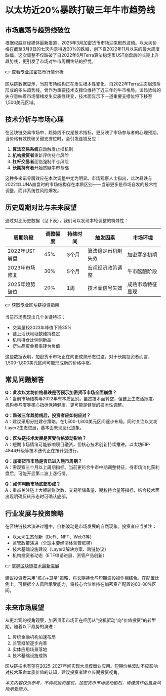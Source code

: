 # 以太坊近20%暴跌打破三年牛市趋势线

## 市场震荡与趋势线破位

根据权威财经媒体最新报道，2025年3月加密货币市场迎来剧烈波动。以太坊价格在截至3月9日的七天内录得近20%的跌幅，创下自2022年11月以来的最大周度跌幅。这次调整不仅跌破了自2022年6月Terra算法稳定币UST崩盘后的长期上升趋势线，更引发了市场对牛市周期终结的担忧。

👉 [查看专业加密货币行情分析](https://bit.ly/okx_welcome)

区块链数据显示，当前市场结构正在发生根本性变化。自2022年Terra生态崩溃后形成的多头趋势线，曾作为重要技术支撑位维持了近三年的牛市格局。该趋势线的失守意味着市场情绪发生实质性转变，技术面显示下一道重要支撑位将下移至1,500美元区域。

## 技术分析与市场心理

在区块链交易市场中，趋势线不仅是技术指标，更反映了市场参与者的心理预期。当价格有效跌破关键支撑位时，会引发连锁反应：

1. **算法交易系统**自动触发止损机制
2. **机构投资者**重新评估持仓风险
3. **杠杆交易者**面临强制平仓风险
4. **长期持有者**开始质疑牛市基础

这种多米诺骨牌效应在本次调整中尤为明显。市场观察人士指出，此次暴跌与2022年LUNA崩盘时的市场结构存在本质区别——当前更多是市场自发的技术性调整，而非系统性风险爆发。

## 历史周期对比与未来展望

通过对比历史数据（见下表），我们可以发现本轮调整的特殊性：

| 周期阶段       | 调整幅度 | 持续时间 | 触发因素              | 市场环境        |
|----------------|----------|----------|-----------------------|-----------------|
| 2022年UST崩盘  | 45%      | 3个月    | 算法稳定币机制失效    | 加密寒冬初期    |
| 2023年市场修复 | 30%      | 5个月    | 宏观经济政策调整      | 牛市酝酿阶段    |
| 2025年趋势破位 | 20%      | 1周      | 技术面信号失效        | 成熟市场特征显现|

👉 [获取专业区块链投资指南](https://bit.ly/okx_welcome)

当前市场表现出几个关键特征：
- 交易量较2023年峰值下降35%
- 链上活跃地址数维持稳定
- 机构持仓比例创新高
- 衍生品资金费率转为负值

这些数据表明，加密货币市场正在向更成熟形态过渡。对于长期投资者而言，1,500-1,800美元区间可能形成新的价格中枢。

## 常见问题解答

**Q：此次以太坊价格暴跌是否预示加密货币市场全面崩盘？**  
A：当前市场结构与2022年有本质区别。虽然技术面转空，但链上生态活跃度、机构参与度等核心指标保持健康，更可能是健康的技术性调整。

**Q：跌破三年趋势线后，投资者应如何应对？**  
A：建议采用分批建仓策略，在1,500-1,800美元区间逐步布局。同时关注以太坊Layer2生态进展，基本面未现恶化迹象。

**Q：区块链技术发展是否受价格波动影响？**  
A：短期市场情绪可能影响项目融资，但核心技术创新持续推进。以太坊EIP-4844升级等技术迭代正在按计划进行。

**Q：加密货币市场是否已进入熊市周期？**  
A：需观察三个月以上周期指标。当前更符合牛市中期调整特征，待市场消化获利盘后，可能开启第二波上涨行情。

**Q：如何判断市场底部形成？**  
A：重点关注链上大额转账次数、交易所储备量、期权持仓量等指标，结合技术面出现明确反转形态时可确认底部。

## 行业发展与投资策略

在区块链技术演进过程中，价格波动是市场发展的自然现象。投资者应当关注：
- 以太坊生态创新（DeFi、NFT、Web3等）
- 监管政策演进（全球主要经济体监管框架）
- 技术基础设施建设（Layer2解决方案、跨链协议）
- 机构投资者动态（ETF申请进展、资管产品创新）

👉 [掌握区块链技术最新进展](https://bit.ly/okx_welcome)

建议投资者采用"核心+卫星"策略，将长期持仓与短期波段操作相结合。在配置比例上，可根据个人风险承受能力，将核心仓位维持在加密资产配置的60-80%区间。

## 未来市场展望

从更宏观的视角观察，加密货币市场正在经历从"投机驱动"向"价值投资"的转型期。随着以下趋势的演进：

1. 传统金融机构加速布局
2. 监管框架逐步完善
3. 实体应用场景落地
4. 技术基础设施成熟

区块链技术有望在2025-2027年间实现大规模商业应用。短期价格波动不应影响对技术革命本质价值的认知，建议投资者建立长期投资视角。

*本文内容仅供参考，不构成投资建议。加密货币市场波动剧烈，请谨慎评估自身风险承受能力。*